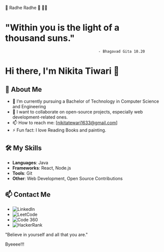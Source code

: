 
🌟 Radhe Radhe 🌟
💫🌟
 # "Within you is the light of a thousand suns."
                                              - Bhagavad Gita 10.20


# Hi there, I'm Nikita Tiwari 👋

## 🌱 About Me
- 🔭 I’m currently pursuing a Bachelor of Technology in Computer Science and Engineering 
- 👯 I want to collaborate on open-source projects, especially web development-related ones.
- 📫 How to reach me: [nikitatewari1633@gmail.com]
- ⚡ Fun fact: I love Reading Books and painting.

## 🛠️ My Skills
- **Languages**:  Java
- **Frameworks**: React, Node.js
- **Tools**: Git
- **Other**: Web Development, Open Source Contributions


## 📫 Contact Me
- ![LinkedIn](https://www.linkedin.com/in/nikita-tewari-56999b249/)
- ![LeetCode](https://leetcode.com/u/Nikita1822/)
- ![Code 360](https://www.naukri.com/code360/profile/Nikki_81)
- ![HackerRank](https://www.hackerrank.com/profile/tewarinikita1008)

 "Believe in yourself and all that you are."
  
 Byeeee!!! 

